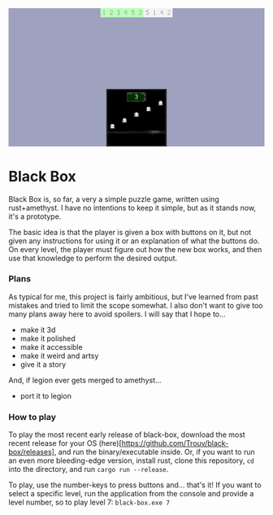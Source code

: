 ![Screenshot](screenshot.png)

# Black Box
Black Box is, so far, a very a simple puzzle game, written using rust+amethyst.
I have no intentions to keep it simple, but as it stands now, it's a prototype.

The basic idea is that the player is given a box with buttons on it, but not
given any instructions for using it or an explanation of what the buttons do.
On every level, the player must figure out how the new box works, and then use
that knowledge to perform the desired output.

### Plans
As typical for me, this project is fairly ambitious, but I've learned from past
mistakes and tried to limit the scope somewhat.
I also don't want to give too many plans away here to avoid spoilers.
I will say that I hope to...
- make it 3d
- make it polished
- make it accessible
- make it weird and artsy
- give it a story

And, if legion ever gets merged to amethyst...
- port it to legion

### How to play
To play the most recent early release of black-box, download the most recent
release for your OS (here)[https://github.com/Trouv/black-box/releases], and
run the binary/executable inside.
Or, if you want to run an even more bleeding-edge version, install rust, clone
this repository, `cd` into the directory, and run `cargo run --release`.

To play, use the number-keys to press buttons and... that's it!
If you want to select a specific level, run the application from the console
and provide a level number, so to play level 7: 
```black-box.exe 7```
